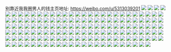 别靠近我我圏男人的钱主页地址: https://weibo.com/u/5313039201 
![](https://wx4.sinaimg.cn/mw2000/005NyYcFly1h9g6k1ep3sj30u014043y.jpg) 
![](https://wx4.sinaimg.cn/mw2000/005NyYcFly1h9g6kge1rxj30u01t1jzb.jpg) 
![](https://wx4.sinaimg.cn/mw2000/005NyYcFly1h8rysg3iymj30u00u0wpw.jpg) 
![](https://wx4.sinaimg.cn/mw2000/005NyYcFly1h8rysgwn93j30u00u0th2.jpg) 
![](https://wx4.sinaimg.cn/mw2000/005NyYcFly1h8rysez9b8j30u00u0jyb.jpg) 
![](https://wx4.sinaimg.cn/mw2000/005NyYcFly1h8rysi1ckpj30u00u0wou.jpg) 
![](https://wx4.sinaimg.cn/mw2000/005NyYcFly1h8rysjywjuj30u00u0tfi.jpg) 
![](https://wx4.sinaimg.cn/mw2000/005NyYcFly1h8ryskvmrfj30u00u0aih.jpg) 
![](https://wx4.sinaimg.cn/mw2000/005NyYcFly1h8rysly8r5j30te0vr775.jpg) 
![](https://wx4.sinaimg.cn/mw2000/005NyYcFly1h8rysnbvrtj30u00u0tga.jpg) 
![](https://wx4.sinaimg.cn/mw2000/005NyYcFly1h8rysnryi2j30u00u00ym.jpg) 
![](https://wx4.sinaimg.cn/mw2000/005NyYcFly1h8jx830kvfj30u00u0q6m.jpg) 
![](https://wx4.sinaimg.cn/mw2000/005NyYcFly1h8jx83kfzhj30u00u07df.jpg) 
![](https://wx4.sinaimg.cn/mw2000/005NyYcFly1h8jx83dpiej30u00u0q7q.jpg) 
![](https://wx4.sinaimg.cn/mw2000/005NyYcFly1h8jx83sgzij30u00u0wna.jpg) 
![](https://wx4.sinaimg.cn/mw2000/005NyYcFly1h8jx82gq2aj30u01400x0.jpg) 
![](https://wx4.sinaimg.cn/mw2000/005NyYcFly1h8jx840ka6j30u00u0k0d.jpg) 
![](https://wx4.sinaimg.cn/mw2000/005NyYcFly1h8jx847a7cj30u00u0akx.jpg) 
![](https://wx4.sinaimg.cn/mw2000/005NyYcFly1h8jx84fhuej30u00u0gqj.jpg) 
![](https://wx4.sinaimg.cn/mw2000/005NyYcFly1h8jx84o0d6j30u00u07c0.jpg) 
![](https://wx4.sinaimg.cn/mw2000/005NyYcFly1h82pbf0rrdj30u0140tjv.jpg) 
![](https://wx4.sinaimg.cn/mw2000/005NyYcFly1h82pbfb266j30u0140k42.jpg) 
![](https://wx4.sinaimg.cn/mw2000/005NyYcFly1h7ufs36zobj318622fty9.jpg) 
![](https://wx4.sinaimg.cn/mw2000/005NyYcFly1h7ufs3ku5qj30d10heacy.jpg) 
![](https://wx4.sinaimg.cn/mw2000/005NyYcFly1h7fjf19fsbj30u00u04ca.jpg) 
![](https://wx4.sinaimg.cn/mw2000/005NyYcFly1h7fjeqlfx0j30u00u042f.jpg) 
![](https://wx4.sinaimg.cn/mw2000/005NyYcFly1h7fjf1m7qrj30u00u0gsn.jpg) 
![](https://wx4.sinaimg.cn/mw2000/005NyYcFly1h7fjeq6uwpj30u00vuail.jpg) 
![](https://wx4.sinaimg.cn/mw2000/005NyYcFly1h7fjf0mc9yj30u00u0jwi.jpg) 
![](https://wx4.sinaimg.cn/mw2000/005NyYcFly1h7fjf0b0tmj30u00u078h.jpg) 
![](https://wx4.sinaimg.cn/mw2000/005NyYcFly1h6upoi8e3bj30u00u0gui.jpg) 
![](https://wx4.sinaimg.cn/mw2000/005NyYcFly1h6upogpoi2j30u00u040d.jpg) 
![](https://wx4.sinaimg.cn/mw2000/005NyYcFly1h6upohujdcj30u00u0dmx.jpg) 
![](https://wx4.sinaimg.cn/mw2000/005NyYcFly1h6upogczsaj30u00u0ae7.jpg) 
![](https://wx4.sinaimg.cn/mw2000/005NyYcFly1h6upohcw1zj30u00u0gu6.jpg) 
![](https://wx4.sinaimg.cn/mw2000/005NyYcFly1h6upofzzxcj30u00u040l.jpg) 
![](https://wx4.sinaimg.cn/mw2000/005NyYcFly1h6k0s54eehj30u016ak2z.jpg) 
![](https://wx4.sinaimg.cn/mw2000/005NyYcFly1h6bpb2dahuj31j6243k9v.jpg) 
![](https://wx4.sinaimg.cn/mw2000/005NyYcFly1h69npij5v6j30u00u00wm.jpg) 
![](https://wx4.sinaimg.cn/mw2000/005NyYcFly1h69npdz3hpj30u0140thu.jpg) 
![](https://wx4.sinaimg.cn/mw2000/005NyYcFly1h69npfsa5ij30u00u0tgl.jpg) 
![](https://wx4.sinaimg.cn/mw2000/005NyYcFly1h69npgnmfej30u00u0n53.jpg) 
![](https://wx4.sinaimg.cn/mw2000/005NyYcFly1h69nphsjxhj30u014fjwg.jpg) 
![](https://wx4.sinaimg.cn/mw2000/005NyYcFly1h69npej2rrj30u00u0wh3.jpg) 
![](https://wx4.sinaimg.cn/mw2000/005NyYcFly1h5tkmt1qi1j30u00u0wix.jpg) 
![](https://wx4.sinaimg.cn/mw2000/005NyYcFly1h5tkmt9desj30u00u00yb.jpg) 
![](https://wx4.sinaimg.cn/mw2000/005NyYcFly1h5tkmtjvzej30u00u0453.jpg) 
![](https://wx4.sinaimg.cn/mw2000/005NyYcFly1h5tkmtw2ypj30u00u0dlg.jpg) 
![](https://wx4.sinaimg.cn/mw2000/005NyYcFly1h5tkmu4rq5j30u00u0dlt.jpg) 
![](https://wx4.sinaimg.cn/mw2000/005NyYcFly1h5tkmuc2ktj30u00u0dlt.jpg) 
![](https://wx4.sinaimg.cn/mw2000/005NyYcFly1h5tkmsu6msj30u00u0jwh.jpg) 
![](https://wx4.sinaimg.cn/mw2000/005NyYcFly1h5tkn3kfjbj30u00u0jxf.jpg) 
![](https://wx4.sinaimg.cn/mw2000/005NyYcFly1h5tkn3shw0j30u00u0dm9.jpg) 
![](https://wx4.sinaimg.cn/mw2000/005NyYcFly1h5mvm2qazcj30u00u0q8h.jpg) 
![](https://wx4.sinaimg.cn/mw2000/005NyYcFly1h5mvm2zekxj30u00u0dni.jpg) 
![](https://wx4.sinaimg.cn/mw2000/005NyYcFly1h5mvm2ceauj30u00u078z.jpg) 
![](https://wx4.sinaimg.cn/mw2000/005NyYcFly1h5mvm3cv30j30u00u0myy.jpg) 
![](https://wx4.sinaimg.cn/mw2000/005NyYcFly1h4yhmhhzv8j30u00u079i.jpg) 
![](https://wx4.sinaimg.cn/mw2000/005NyYcFly1h4yhmh5sxaj30u0140aho.jpg) 
![](https://wx4.sinaimg.cn/mw2000/005NyYcFly1h4yhmhyxc1j30u00u0al9.jpg) 
![](https://wx4.sinaimg.cn/mw2000/005NyYcFly1h4yhmi9feej30u00u0jwe.jpg) 
![](https://wx4.sinaimg.cn/mw2000/005NyYcFly1h4nmf7yecbj30u00u0dmo.jpg) 
![](https://wx4.sinaimg.cn/mw2000/005NyYcFly1h4nmf9gb6gj30u00u0ajp.jpg) 
![](https://wx4.sinaimg.cn/mw2000/005NyYcFly1h4nmf5xsj8j30u00u0wm3.jpg) 
![](https://wx4.sinaimg.cn/mw2000/005NyYcFly1h4nmf6whf8j30u00u0dmb.jpg) 
![](https://wx4.sinaimg.cn/mw2000/005NyYcFly1h3bjygncftj30u0150n3j.jpg) 
![](https://wx4.sinaimg.cn/mw2000/005NyYcFly1h3bjyvbbhwj30u016on3y.jpg) 
![](https://wx4.sinaimg.cn/mw2000/005NyYcFly1h391om7ubjj30ty0tydma.jpg) 
![](https://wx4.sinaimg.cn/mw2000/005NyYcFly1h2w6k0sid3j30u00u0jz6.jpg) 
![](https://wx4.sinaimg.cn/mw2000/005NyYcFly1h2w6k08hi4j30u00wi7cq.jpg) 
![](https://wx4.sinaimg.cn/mw2000/005NyYcFly1h2p98yd0mrj30u0140dqa.jpg) 
![](https://wx4.sinaimg.cn/mw2000/005NyYcFly1h2p98xqvb3j30u00u047k.jpg) 
![](https://wx4.sinaimg.cn/mw2000/005NyYcFly1h2p98yyww5j30u00u0dnk.jpg) 
![](https://wx4.sinaimg.cn/mw2000/005NyYcFly1h2p98zhg29j30u0140487.jpg) 
![](https://wx4.sinaimg.cn/mw2000/005NyYcFly1h21a3rk62xj31o0280e85.jpg) 
![](https://wx4.sinaimg.cn/mw2000/005NyYcFly1h21a3wbypqj31fi280npg.jpg) 
![](https://wx4.sinaimg.cn/mw2000/005NyYcFly1h1we2aw5khj30u00u0guv.jpg) 
![](https://wx4.sinaimg.cn/mw2000/005NyYcFly1h1we2bkedvj30u00u0wlb.jpg) 
![](https://wx4.sinaimg.cn/mw2000/005NyYcFly1h1we2c7b8aj30u00u0wk6.jpg) 
![](https://wx4.sinaimg.cn/mw2000/005NyYcFly1h1we2corsdj30u00u0dl9.jpg) 
![](https://wx4.sinaimg.cn/mw2000/005NyYcFly1h1we2dc3gpj30u00u00yu.jpg) 
![](https://wx4.sinaimg.cn/mw2000/005NyYcFly1h1we2dvh95j30u00u0wia.jpg) 
![](https://wx4.sinaimg.cn/mw2000/005NyYcFly1h1s003d3lej30u018mago.jpg) 
![](https://wx4.sinaimg.cn/mw2000/005NyYcFly1h1kksd8it9j30u00u0q8b.jpg) 
![](https://wx4.sinaimg.cn/mw2000/005NyYcFly1h1kkss57umj30u01abdob.jpg) 
![](https://wx4.sinaimg.cn/mw2000/005NyYcFly1h1kksdfr3oj30u00umjwk.jpg) 
![](https://wx4.sinaimg.cn/mw2000/005NyYcFly1h175q8a93qj30u00u0tfp.jpg) 
![](https://wx4.sinaimg.cn/mw2000/005NyYcFly1h175q8rw8ij30u00u0n2i.jpg) 
![](https://wx4.sinaimg.cn/mw2000/005NyYcFly1h175q7tmu0j30u0140469.jpg) 
![](https://wx4.sinaimg.cn/mw2000/005NyYcFly1h175q97i57j30u00u0dlf.jpg) 
![](https://wx4.sinaimg.cn/mw2000/005NyYcFly1h13nbuf8b2j30o90zndk6.jpg) 
![](https://wx4.sinaimg.cn/mw2000/005NyYcFly1h0y0iy9hakj30u0140gt7.jpg) 
![](https://wx4.sinaimg.cn/mw2000/005NyYcFly1h0pdbr5bsgj30u0140woa.jpg) 
![](https://wx4.sinaimg.cn/mw2000/005NyYcFly1h0pdbqbc40j30u015a12e.jpg) 
![](https://wx4.sinaimg.cn/mw2000/005NyYcFly1h0pdbqofu4j30u0140qdj.jpg) 
![](https://wx4.sinaimg.cn/mw2000/005NyYcFly1h0fewkcis3j30u016rtgs.jpg) 
![](https://wx4.sinaimg.cn/mw2000/005NyYcFly1gyy57l3m7gj30u00u0jv5.jpg) 
![](https://wx4.sinaimg.cn/mw2000/005NyYcFly1gykfj15a59j30u0140wo0.jpg) 
![](https://wx4.sinaimg.cn/mw2000/005NyYcFly1gyi2bm1mdnj30u00u0aca.jpg) 
![](https://wx4.sinaimg.cn/mw2000/005NyYcFly1gyi2bmqxjhj30u00u0dlo.jpg) 
![](https://wx4.sinaimg.cn/mw2000/005NyYcFly1gyi2bmffrkj30u00u0gr1.jpg) 
![](https://wx4.sinaimg.cn/mw2000/005NyYcFly1gyi2blrsxqj30u00u0dmt.jpg) 
![](https://wx4.sinaimg.cn/mw2000/005NyYcFly1gyi2by1mc4j30u0140k06.jpg) 
![](https://wx4.sinaimg.cn/mw2000/005NyYcFly1gyi2bn3apyj30u00u0qaa.jpg) 
![](https://wx4.sinaimg.cn/mw2000/005NyYcFly1gxi59svrskj30u00u0afg.jpg) 
![](https://wx4.sinaimg.cn/mw2000/005NyYcFly1gxa0t8htjxj30u014rgu2.jpg) 
![](https://wx4.sinaimg.cn/mw2000/005NyYcFly1gx1ilywzapj30u014mtf5.jpg) 
![](https://wx4.sinaimg.cn/mw2000/005NyYcFly1gv9aihgqy5j60u00u044h02.jpg) 
![](https://wx4.sinaimg.cn/mw2000/005NyYcFly1gv9aih42a4j60u00u0gpy02.jpg) 
![](https://wx4.sinaimg.cn/mw2000/005NyYcFly1gv9aidsgr1j60u00u00zs02.jpg) 
![](https://wx4.sinaimg.cn/mw2000/005NyYcFly1gv9aif1qxmj60u00u00z902.jpg) 
![](https://wx4.sinaimg.cn/mw2000/005NyYcFly1gv9aigg0faj60u00u0n6402.jpg) 
![](https://wx4.sinaimg.cn/mw2000/005NyYcFly1gv9aigsvrbj60u00u0agd02.jpg) 
![](https://wx4.sinaimg.cn/mw2000/005NyYcFly1guyu2m1fw9j60u0166qbv02.jpg) 
![](https://wx4.sinaimg.cn/mw2000/005NyYcFly1guueogatsgj60u00u011102.jpg) 
![](https://wx4.sinaimg.cn/mw2000/005NyYcFly1guueohm3ytj60u00u0teo02.jpg) 
![](https://wx4.sinaimg.cn/mw2000/005NyYcFly1guueogin4ij30sg0sgn03.jpg) 
![](https://wx4.sinaimg.cn/mw2000/005NyYcFly1guueoh2zqsj60u00u0q8402.jpg) 
![](https://wx4.sinaimg.cn/mw2000/005NyYcFly1guib6esm1bj60u01507d302.jpg) 
![](https://wx4.sinaimg.cn/mw2000/005NyYcFly1gu3c0g0kd2j60u00u1ahw02.jpg) 
![](https://wx4.sinaimg.cn/mw2000/005NyYcFly1gtzo2ftuiyj61r41r47u202.jpg) 
![](https://wx4.sinaimg.cn/mw2000/005NyYcFly1gtrs7evk58j6273273hdt02.jpg) 
![](https://wx4.sinaimg.cn/mw2000/005NyYcFly1gtgi6g2z1oj61410u0qcn02.jpg) 
![](https://wx4.sinaimg.cn/mw2000/005NyYcFly1gtgi6ge133j60u00u0wky02.jpg) 
![](https://wx4.sinaimg.cn/mw2000/005NyYcFly1gsiu776s04j32c02c0kjl.jpg) 
![](https://wx4.sinaimg.cn/mw2000/005NyYcFly1grhtqjlyjij30u01407cv.jpg) 
![](https://wx4.sinaimg.cn/mw2000/005NyYcFly1gr9zrnmborj30u00u0wrc.jpg) 
![](https://wx4.sinaimg.cn/mw2000/005NyYcFly1gr9zrn5smej30u00u0tjq.jpg) 
![](https://wx4.sinaimg.cn/mw2000/005NyYcFly1gr7oem3yp2j30lc0sg0vz.jpg) 
![](https://wx4.sinaimg.cn/mw2000/005NyYcFly1gqyhk4muj4j30u00u013p.jpg) 
![](https://wx4.sinaimg.cn/mw2000/005NyYcFly1gqj9849vdgj30u00u07ao.jpg) 
![](https://wx4.sinaimg.cn/mw2000/005NyYcFly1gqj983vc4ij30u00u0wr8.jpg) 
![](https://wx4.sinaimg.cn/mw2000/005NyYcFly1gqj98viznpj30u00u0k17.jpg) 
![](https://wx4.sinaimg.cn/mw2000/005NyYcFly1gqj984j8qkj30u00u146x.jpg) 
![](https://wx4.sinaimg.cn/mw2000/005NyYcFly1gpu0pe2tlmj30u00u0jx7.jpg) 
![](https://wx4.sinaimg.cn/mw2000/005NyYcFly1gpu0pdlufkj30u0140gv6.jpg) 
![](https://wx4.sinaimg.cn/mw2000/005NyYcFly1gpu0pejylpj30u00u0dlx.jpg) 
![](https://wx4.sinaimg.cn/mw2000/005NyYcFly1gnepu7kgcfj30u00u0dmq.jpg) 
![](https://wx4.sinaimg.cn/mw2000/005NyYcFly1gnepu75ahij30u00u045o.jpg) 
![](https://wx4.sinaimg.cn/mw2000/005NyYcFly1gn75g7qsi0j30u00u0dnv.jpg) 
![](https://wx4.sinaimg.cn/mw2000/005NyYcFly1gn75g7cutgj30u01cowm9.jpg) 
![](https://wx4.sinaimg.cn/mw2000/005NyYcFly1gn75g7yuecj30u00u07bj.jpg) 
![](https://wx4.sinaimg.cn/mw2000/005NyYcFly1gn6wogyrvlj30u013stii.jpg) 
![](https://wx4.sinaimg.cn/mw2000/005NyYcFly1gn6wohet03j30u0140gwa.jpg) 
![](https://wx4.sinaimg.cn/mw2000/005NyYcFly1gn4vh1q8abj30mi0u0426.jpg) 
![](https://wx4.sinaimg.cn/mw2000/005NyYcFly1gmu8r5bg3oj31sc2dsnpd.jpg) 
![](https://wx4.sinaimg.cn/mw2000/005NyYcFly1gmu8r4isf6j31sc2dsx6p.jpg) 
![](https://wx4.sinaimg.cn/mw2000/005NyYcFly1gm7ykh2xmzj30u00u0wli.jpg) 
![](https://wx4.sinaimg.cn/mw2000/005NyYcFly1gm7ykgpcyej30u00u0wm6.jpg) 
![](https://wx4.sinaimg.cn/mw2000/005NyYcFly1gm7ylgkdenj30u00u0dnd.jpg) 
![](https://wx4.sinaimg.cn/mw2000/005NyYcFly1glpznxhs17j30u015q12i.jpg) 
![](https://wx4.sinaimg.cn/mw2000/005NyYcFly1gkyavqpr3bj30u00u012j.jpg) 
